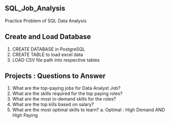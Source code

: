 ## SQL_Job_Analysis
Practice Problem of SQL Data Analysis

## Create and Load Database
1. CREATE DATABASE in PostgreSQL
2. CREATE TABLE to load excel data 
3. LOAD CSV file path into respective tables

## Projects : Questions to Answer
1. What are the top-paying jobs for Data Analyst Job?
2. What are the skills required for the top paying roles?
3. What are the most in-demand skills for the roles?
4. What are the top kills based on salary?
5. What are the most optimal skills to learn?
     a. Optimal : High Demand AND High Paying
